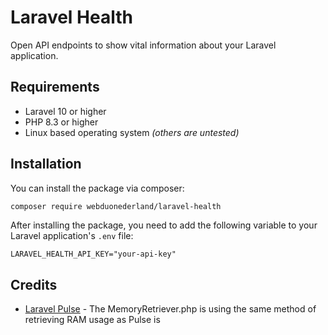 # Laravel Health
Open API endpoints to show vital information about your Laravel application.

## Requirements
- Laravel 10 or higher
- PHP 8.3 or higher
- Linux based operating system _(others are untested)_

## Installation
You can install the package via composer:
```bash
composer require webduonederland/laravel-health
```

After installing the package, you need to add the following variable to your Laravel application's `.env` file:
```
LARAVEL_HEALTH_API_KEY="your-api-key"
```

## Credits
- [Laravel Pulse](https://github.com/laravel/pulse) - The MemoryRetriever.php is using the same method of retrieving RAM usage as Pulse is